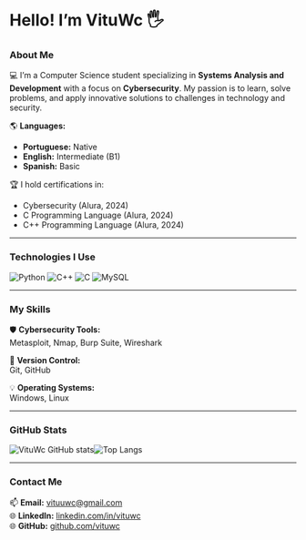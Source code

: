 # Hello! I’m VituWc 🖐️

### About Me

💻 I’m a Computer Science student specializing in **Systems Analysis and Development** with a focus on **Cybersecurity**. My passion is to learn, solve problems, and apply innovative solutions to challenges in technology and security.

🌎 **Languages:**  
- **Portuguese:** Native  
- **English:** Intermediate (B1)  
- **Spanish:** Basic  

🏆 I hold certifications in:  
- Cybersecurity (Alura, 2024)  
- C Programming Language (Alura, 2024)  
- C++ Programming Language (Alura, 2024)  

---

### Technologies I Use

![Python](https://img.shields.io/badge/Python-3776AB?style=for-the-badge&logo=python&logoColor=white&color=30363d)
![C++](https://img.shields.io/badge/C%2B%2B-00599C?style=for-the-badge&logo=c%2B%2B&logoColor=white&color=30363d)
![C](https://img.shields.io/badge/C-00599C?style=for-the-badge&logo=c&logoColor=white&color=30363d)
![MySQL](https://img.shields.io/badge/MySQL-4479A1?style=for-the-badge&logo=mysql&logoColor=white&color=30363d)

---

### My Skills  

🛡 **Cybersecurity Tools:**  
Metasploit, Nmap, Burp Suite, Wireshark  

🔧 **Version Control:**  
Git, GitHub  

💡 **Operating Systems:**  
Windows, Linux  

---

### GitHub Stats

![VituWc GitHub stats](https://github-readme-stats.vercel.app/api?username=vituwc&show_icons=true&theme=transparent)![Top Langs](https://github-readme-stats.vercel.app/api/top-langs/?username=vituwc&layout=compact&theme=transparent)



---

### Contact Me  

📫 **Email:** vituuwc@gmail.com  
🌐 **LinkedIn:** [linkedin.com/in/vituwc](https://linkedin.com/in/vituwc)  
🌐 **GitHub:** [github.com/vituwc](https://github.com/vituwc)  
